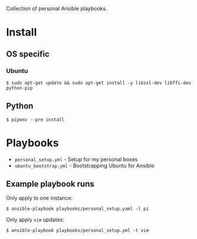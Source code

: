 Collection of personal Ansible playbooks.

# Install
## OS specific
### Ubuntu
    $ sudo apt-get update && sudo apt-get install -y libssl-dev libffi-dev python-pip

## Python
    $ pipenv --pre install

# Playbooks
* `personal_setup.yml` - Setup for my personal boxes
* `ubuntu_bootstrap.yml` - Bootstrapping Ubuntu for Ansible

## Example playbook runs
Only apply to one instance:

    $ ansible-playbook playbooks/personal_setup.yaml -l pi

Only apply `vim` updates:

    $ ansible-playbook playbooks/personal_setup.yml -t vim
